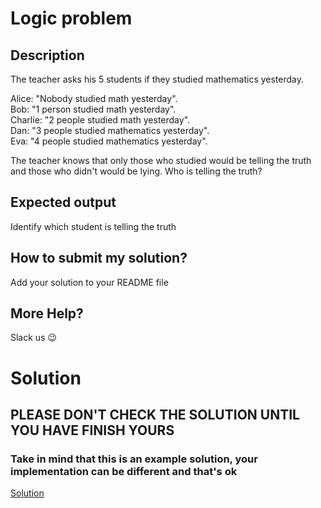 # Logic problem

## Description

The teacher asks his 5 students if they studied mathematics yesterday. 

Alice: "Nobody studied math yesterday". <br>
Bob: "1 person studied math yesterday". <br>
Charlie: "2 people studied math yesterday". <br>
Dan: "3 people studied mathematics yesterday". <br>
Eva: "4 people studied mathematics yesterday".

The teacher knows that only those who studied would be telling the truth and those who didn't would be lying. Who is telling the truth?


## Expected output

Identify which student is telling the truth

## How to submit my solution?

Add your solution to your README file

## More Help?

Slack us 😉

# Solution

## PLEASE DON'T CHECK THE SOLUTION UNTIL YOU HAVE FINISH YOURS

### Take in mind that this is an example solution, your implementation can be different and that's ok

[Solution](../sol)
